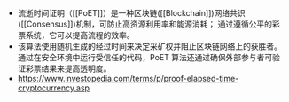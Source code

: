 - 流逝时间证明（[[PoET]]）是一种区块链([[Blockchain]])网络共识([[Consensus]])机制，可防止高资源利用率和能源消耗； 通过遵循公平的彩票系统，它可以提高流程的效率。
- 该算法使用随机生成的经过时间来决定采矿权并阻止区块链网络上的获胜者。通过在安全环境中运行受信任的代码，PoET 算法还通过确保外部参与者可验证彩票结果来提高透明度。
- https://www.investopedia.com/terms/p/proof-elapsed-time-cryptocurrency.asp